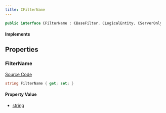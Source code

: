 ```yaml
---
title: CFilterName
---
```


```csharp
public interface CFilterName : CBaseFilter, CLogicalEntity, CServerOnlyEntity, CBaseEntity, CEntityInstance, ISchemaClass<CEntityInstance>, ISchemaClass<CBaseEntity>, ISchemaClass<CServerOnlyEntity>, ISchemaClass<CLogicalEntity>, ISchemaClass<CBaseFilter>, ISchemaClass<CFilterName>, ISchemaField, ISchemaClass, INativeHandle
```

#### Implements

## Properties

### FilterName

[Source Code](https://github.com/swiftly-solution/swiftlys2/blob/beta/managed/src/SwiftlyS2.Generated/Schemas/Interfaces/CFilterName.cs#L16)

```csharp
string FilterName { get; set; }
```

#### Property Value

- [string](https://learn.microsoft.com/dotnet/api/system.string)

